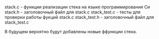 stack.c - функции реализации стека на языке программирования Си
stack.h - заголовочный файл для stack.c
stack_test.c - тесты для проверки работы фукций stack.c
stack_test.h - заголовочный файл для stack_test.c

В будущем вероятно будут добавлены новые ффункции стека.